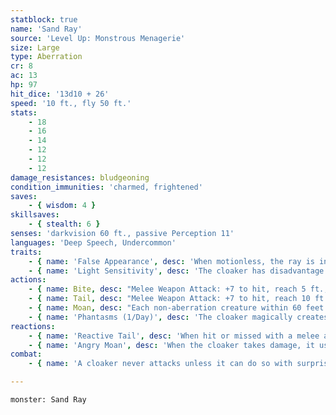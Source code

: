 ```yaml
---
statblock: true
name: 'Sand Ray'
source: 'Level Up: Monstrous Menagerie'
size: Large
type: Aberration
cr: 8
ac: 13
hp: 97
hit_dice: '13d10 + 26'
speed: '10 ft., fly 50 ft.'
stats:
    - 18
    - 16
    - 14
    - 12
    - 12
    - 12
damage_resistances: bludgeoning
condition_immunities: 'charmed, frightened'
saves:
    - { wisdom: 4 }
skillsaves:
    - { stealth: 6 }
senses: 'darkvision 60 ft., passive Perception 11'
languages: 'Deep Speech, Undercommon'
traits:
    - { name: 'False Appearance', desc: 'When motionless, the ray is indistinguishable from a patch of sand.' }
    - { name: 'Light Sensitivity', desc: 'The cloaker has disadvantage on attack rolls and Perception checks while in bright light.' }
actions:
    - { name: Bite, desc: "Melee Weapon Attack: +7 to hit, reach 5 ft., one creature. Hit: 11 (2d6 + 4) piercing damage, and the target is grappled (escape DC 15). If the cloaker has advantage against the target, the cloaker attaches to the target's head, and the target is blinded and suffocating. Until this grapple ends, the cloaker automatically hits the grappled creature with this attack. When the cloaker is dealt damage while grappling, it takes half the damage (rounded down) and the other half is dealt to the grappled target. The cloaker can have only one creature grappled at once." }
    - { name: Tail, desc: "Melee Weapon Attack: +7 to hit, reach 10 ft., one creature. Hit: 7 (1d6 + 4) slashing damage plus 3 (1d6) poison damage, and the creature makes a DC 13 Constitution saving throw. On a failure, it is poisoned until the end of the cloaker's next turn." }
    - { name: Moan, desc: "Each non-aberration creature within 60 feet that can hear its moan makes a DC 13 Wisdom saving throw. On a failure, it is frightened until the end of the cloaker's next turn. When a creature succeeds on this saving throw, it becomes immune to the cloaker's moan for 24 hours." }
    - { name: 'Phantasms (1/Day)', desc: 'The cloaker magically creates flickering illusions of itself in its space. Attacks on it have disadvantage. This effect ends after 1 minute, when the cloaker enters an area of bright light, or when it successfully grapples a creature.' }
reactions:
    - { name: 'Reactive Tail', desc: 'When hit or missed with a melee attack, the cloaker makes a tail attack against the attacker.' }
    - { name: 'Angry Moan', desc: 'When the cloaker takes damage, it uses Moan.' }
combat:
    - { name: 'A cloaker never attacks unless it can do so with surprise', desc: 'It either masquerades as a cloth item or uses Phantasms and lurks in the darkness or overhead. When it attacks, it bites. The first time it is attacked each turn, it uses Reactive Tail or Angry Moan. The cloaker flees if reduced to 20 hit points or fewer, if a creature escapes its grapple, or when in bright light. While fleeing, it uses its reactions to slow pursuit. A cloaker forced to flee often returns to stalk its foes, waiting for an opportune time to strike again.' }

---
```

```statblock
monster: Sand Ray
```
